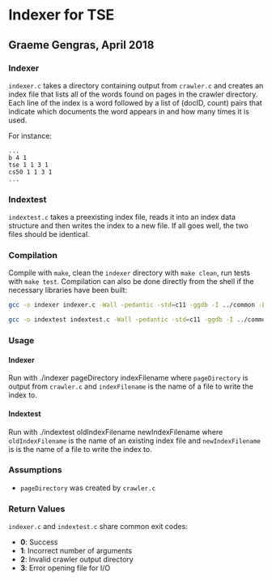 # Indexer for TSE
## Graeme Gengras, April 2018

### Indexer
`indexer.c` takes a directory containing output from `crawler.c`
and creates an index file that lists all of the words found on pages in the crawler directory.
Each line of the index is a word followed by a list of (docID, count) pairs that
indicate which documents the word appears in and how many times it is used.

For instance:

```
...
b 4 1
tse 1 1 3 1
cs50 1 1 3 1
...
```

### Indextest
`indextest.c` takes a preexisting index file, reads it into an index data structure
and then writes the index to a new file.  If all goes well, the two files should be
identical.

### Compilation
Compile with `make`, clean the `indexer` directory with `make clean`,
run tests with `make test`.  Compilation can also be done directly from the shell
if the necessary libraries have been built:

``` bash
gcc -o indexer indexer.c -Wall -pedantic -std=c11 -ggdb -I ../common -L ../common -lcommon -I ../libcs50 -L ../libcs50 -lcs50
```

``` bash
gcc -o indextest indextest.c -Wall -pedantic -std=c11 -ggdb -I ../common -L ../common -lcommon -I ../libcs50 -L ../libcs50 -lcs50
```

### Usage
#### Indexer
Run with ./indexer pageDirectory indexFilename where `pageDirectory` is output from
`crawler.c` and `indexFilename` is the name of a file to write the index to.


#### Indextest
Run with ./indextest oldIndexFilename newIndexFilename where `oldIndexFilename`
is the name of an existing index file and `newIndexFilename` is is the name of a
file to write the index to.


### Assumptions
- `pageDirectory` was created by `crawler.c`

### Return Values
`indexer.c` and `indextest.c` share common exit codes:

- **0**: Success
- **1**: Incorrect number of arguments
- **2**: Invalid crawler output directory
- **3**: Error opening file for I/O
